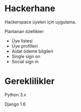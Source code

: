 Hackerhane
==========

Hackerspace üyeleri için uygulama. 


Planlanan özellikler:

- Üye listesi
- Üye profilleri
- Aidat ödeme bilgileri
- Single sign on
- Social sign in


Gereklilikler
=====================
Python 3.x

Django 1.6
